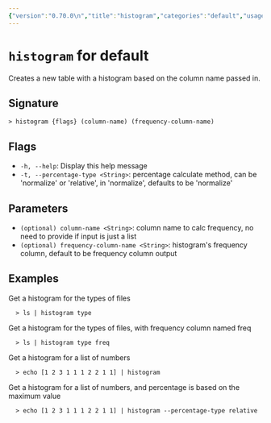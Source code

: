 ```yaml
---
{"version":"0.70.0\n","title":"histogram","categories":"default","usage":"Creates a new table with a histogram based on the column name passed in.\n"}
---
```

<!-- THIS FILE IS GENERATED BY update_book_commands.cjs USING NUSHELL'S HELP COMMANDS.
REFRAIN FROM EDITING IT MANUALLY.-->
# <code>histogram</code> for default

<div class='command-title'>Creates a new table with a histogram based on the column name passed in.</div>

## Signature

```> histogram {flags} (column-name) (frequency-column-name)```

## Flags

 * ```-h, --help```: Display this help message
 * ```-t, --percentage-type <String>```: percentage calculate method, can be 'normalize' or 'relative', in 'normalize', defaults to be 'normalize'
## Parameters

 * ```(optional) column-name <String>```: column name to calc frequency, no need to provide if input is just a list
 * ```(optional) frequency-column-name <String>```: histogram's frequency column, default to be frequency column output
## Examples

  Get a histogram for the types of files
```shell
  > ls | histogram type
```
  Get a histogram for the types of files, with frequency column named freq
```shell
  > ls | histogram type freq
```
  Get a histogram for a list of numbers
```shell
  > echo [1 2 3 1 1 1 2 2 1 1] | histogram
```
  Get a histogram for a list of numbers, and percentage is based on the maximum value
```shell
  > echo [1 2 3 1 1 1 2 2 1 1] | histogram --percentage-type relative
```


